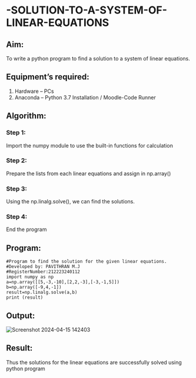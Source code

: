 # -SOLUTION-TO-A-SYSTEM-OF-LINEAR-EQUATIONS
## Aim:
To write a python program to find a solution to a system of linear equations.
## Equipment’s required:
1. 	Hardware – PCs
2. 	Anaconda – Python 3.7 Installation / Moodle-Code Runner
## Algorithm:
### Step 1: 
Import the numpy module to use the built-in functions for calculation
### Step 2: 
Prepare the lists from each linear equations and assign in np.array()
### Step 3: 
Using the np.linalg.solve(), we can find the solutions.
### Step 4: 
End the program
## Program:
```
#Program to find the solution for the given linear equations.
#Developed by: PAVITHRAN M.J
#RegisterNumber:212223240112
import numpy as np
a=np.array([[5,-3,-10],[2,2,-3],[-3,-1,5]])
b=np.array([-9,4,-1])
result=np.linalg.solve(a,b)
print (result)
```
## Output:
![Screenshot 2024-04-15 142403](https://github.com/Pavithranmurugan13/-SOLUTION-TO-A-SYSTEM-OF-LINEAR-EQUATIONS/assets/163802201/d965c7cb-2977-42fa-9443-2773031404d6)

## Result: 
Thus the solutions for the linear equations are successfully solved using python program

